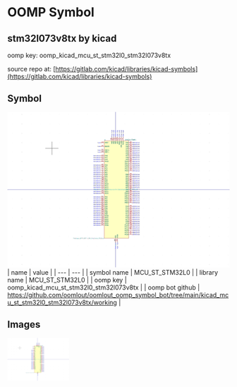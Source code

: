 # OOMP Symbol  
## stm32l073v8tx  by kicad  
  
oomp key: oomp_kicad_mcu_st_stm32l0_stm32l073v8tx  
  
source repo at: [https://gitlab.com/kicad/libraries/kicad-symbols](https://gitlab.com/kicad/libraries/kicad-symbols)  
## Symbol  
  
[![working.png](working_600.png)](working.png)  
| name | value | 
| --- | --- | 
| symbol name | MCU_ST_STM32L0 | 
| library name | MCU_ST_STM32L0 | 
| oomp key | oomp_kicad_mcu_st_stm32l0_stm32l073v8tx | 
| oomp bot github | https://github.com/oomlout/oomlout_oomp_symbol_bot/tree/main/kicad_mcu_st_stm32l0_stm32l073v8tx/working | 
## Images  
  
[![working.png](working_140.png)](working.png)  
